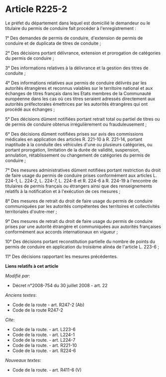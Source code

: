 # Article R225-2

Le préfet du département dans lequel est domicilié le demandeur ou le titulaire du permis de conduire fait procéder à
l'enregistrement : 

1° Des demandes de permis de conduire, d'extension de permis de conduire et de duplicata de titres de conduite ; 

2° Des décisions portant délivrance, extension et prorogation de catégories du permis de conduire ; 

3° Des informations relatives à la délivrance et la gestion des titres de conduite ; 

4° Des informations relatives aux permis de conduire délivrés par les autorités étrangères et reconnus valables sur le
territoire national et aux échanges de titres français dans les Etats membres de la Communauté européenne dans les cas où ces
titres seraient adressés directement aux autorités préfectorales émettrices par les autorités étrangères qui ont procédé aux
échanges ; 

5° Des décisions dûment notifiées portant retrait total ou partiel de titres ou de permis de conduire obtenus irrégulièrement
ou frauduleusement ; 

6° Des décisions dûment notifiées prises sur avis des commissions médicales en application des articles R. 221-10 à R.
221-14, portant inaptitude à la conduite des véhicules d'une ou plusieurs catégories, ou portant prorogation, limitation de
la durée de validité, suspension, annulation, rétablissement ou changement de catégories du permis de conduire ; 

7° Des mesures administratives dûment notifiées portant restriction du droit de faire usage du permis de conduire prises
conformément aux articles L. 224-1, L. 224-2, L. 224-7, L. 224-8 et R. 224-6 à R. 224-19 à l'encontre de titulaires de permis
français ou étrangers ainsi que des renseignements relatifs à la notification et à l'exécution de ces mesures ; 

8° Des mesures de retrait du droit de faire usage du permis de conduire communiquées par les autorités compétentes des
territoires et collectivités territoriales d'outre-mer ; 

9° Des mesures de retrait du droit de faire usage du permis de conduire prises par une autorité étrangère et communiquées aux
autorités françaises conformément aux accords internationaux en vigueur ; 

10° Des décisions portant reconstitution partielle du nombre de points du permis de conduire en application du troisième
alinéa de l'article L. 223-6 ; 

11° Des décisions rapportant les mesures précédentes.

**Liens relatifs à cet article**

_Modifié par_:

  - Décret n°2008-754 du 30 juillet 2008 - art. 22

_Anciens textes_:

  - Code de la route - art. R247-2 (Ab)
  - Code de la route R247-2

_Cite_:

  - Code de la route. - art. L223-6
  - Code de la route. - art. L224-1
  - Code de la route. - art. L224-7
  - Code de la route. - art. R221-10
  - Code de la route. - art. R224-6

_Nouveaux textes_:

  - Code de la route. - art. R411-6 (V)
